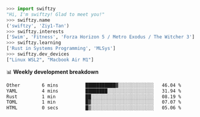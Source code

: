 ```python
>>> import swiftzy
"Hi, I'm swiftzy! Glad to meet you!"
>>> swiftzy.name
('swiftzy', 'Ziy1-Tan')
>>> swiftzy.interests
['Swim', 'Fitness', 'Forza Horizon 5 / Metro Exodus / The Witcher 3']
>>> swiftzy.learning
['Rust in Systems Programming', 'MLSys']
>>> swiftzy.dev_devices
["Linux WSL2", "Macbook Air M1"]
```
📊 **Weekly development breakdown**
<!--START_SECTION:waka-->

```txt
Other        6 mins          ███████████▓░░░░░░░░░░░░░   46.04 %
YAML         4 mins          ████████░░░░░░░░░░░░░░░░░   31.94 %
Rust         1 min           ██░░░░░░░░░░░░░░░░░░░░░░░   08.19 %
TOML         1 min           █▓░░░░░░░░░░░░░░░░░░░░░░░   07.07 %
HTML         0 secs          █▒░░░░░░░░░░░░░░░░░░░░░░░   05.06 %
```

<!--END_SECTION:waka-->
